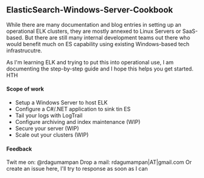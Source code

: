 ElasticSearch-Windows-Server-Cookbook
-----

While there are many documentation and blog entries in setting up an operational ELK clusters, they are mostly annexed to Linux Servers or SaaS-based. But there are still many internal development teams out there who would benefit much on ES capability using existing Windows-based tech infrastrucutre.

As I'm learning ELK and trying to put this into operational use, I am documenting the step-by-step guide and I hope this helps you get started. HTH

#### Scope of work

- Setup a Windows Server to host ELK
- Configure a C#/.NET application to sink tin ES
- Tail your logs with LogTrail
- Configure archiving and index maintenance (WIP)
- Secure your server (WIP)
- Scale out your clusters (WIP)

#### Feedback
Twit me on: @rdagumampan
Drop a mail: rdagumampan|AT|gmail.com
Or create an issue here, I'll try to response as soon as I can
